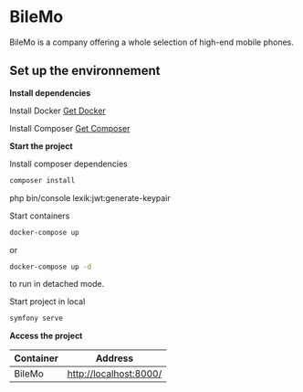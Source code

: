 # BileMo
BileMo is a company offering a whole selection of high-end mobile phones.

## Set up the environnement
**Install dependencies**

Install Docker
[Get Docker](https://docs.docker.com/get-docker/)

Install Composer
[Get Composer](https://getcomposer.org/)

**Start the project**


Install composer dependencies
```sh
composer install
```

php bin/console lexik:jwt:generate-keypair

Start containers
```sh
docker-compose up
```
or
```sh
docker-compose up -d
```
to run in detached mode.

Start project in local
```sh
symfony serve
```

**Access the project**

|Container | Address |
|--|:--:|
| BileMo | [http://localhost:8000/](http://localhost:8000/) |